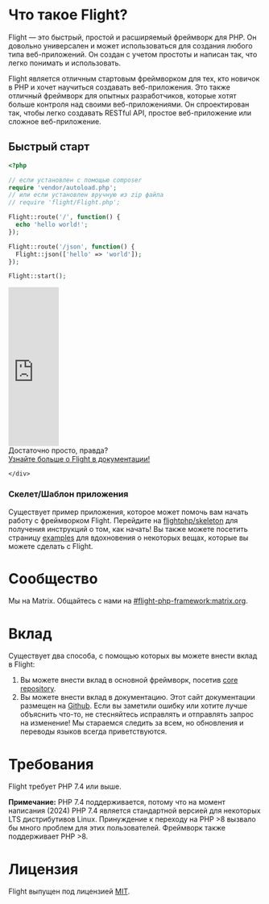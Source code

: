 # Что такое Flight?

Flight — это быстрый, простой и расширяемый фреймворк для PHP. Он довольно универсален и может использоваться для создания любого типа веб-приложений. Он создан с учетом простоты и написан так, что легко понимать и использовать.

Flight является отличным стартовым фреймворком для тех, кто новичок в PHP и хочет научиться создавать веб-приложения. Это также отличный фреймворк для опытных разработчиков, которые хотят больше контроля над своими веб-приложениями. Он спроектирован так, чтобы легко создавать RESTful API, простое веб-приложение или сложное веб-приложение.

## Быстрый старт

```php
<?php

// если установлен с помощью composer
require 'vendor/autoload.php';
// или если установлен вручную из zip файла
// require 'flight/Flight.php';

Flight::route('/', function() {
  echo 'hello world!';
});

Flight::route('/json', function() {
  Flight::json(['hello' => 'world']);
});

Flight::start();
```

<div class="flight-block-video">
  <div class="row">
    <div class="col-12 col-md-6 position-relative video-wrapper">
      <iframe class="video-bg" width="100vw" height="315" src="https://www.youtube.com/embed/VCztp1QLC2c?si=W3fSWEKmoCIlC7Z5" title="YouTube video player" frameborder="0" allow="accelerometer; autoplay; clipboard-write; encrypted-media; gyroscope; picture-in-picture; web-share" allowfullscreen></iframe>
    </div>
    <div class="col-12 col-md-6 text-center mt-5 pt-5">
      <span class="fligth-title-video">Достаточно просто, правда?</span>
      <br>
      <a href="https://docs.flightphp.com/learn">Узнайте больше о Flight в документации!</a>

    </div>
  </div>
</div>

### Скелет/Шаблон приложения

Существует пример приложения, которое может помочь вам начать работу с фреймворком Flight. Перейдите на [flightphp/skeleton](https://github.com/flightphp/skeleton) для получения инструкций о том, как начать! Вы также можете посетить страницу [examples](examples) для вдохновения о некоторых вещах, которые вы можете сделать с Flight.

# Сообщество

Мы на Matrix. Общайтесь с нами на [#flight-php-framework:matrix.org](https://matrix.to/#/#flight-php-framework:matrix.org).

# Вклад

Существует два способа, с помощью которых вы можете внести вклад в Flight:

1. Вы можете внести вклад в основной фреймворк, посетив [core repository](https://github.com/flightphp/core).
1. Вы можете внести вклад в документацию. Этот сайт документации размещен на [Github](https://github.com/flightphp/docs). Если вы заметили ошибку или хотите лучше объяснить что-то, не стесняйтесь исправлять и отправлять запрос на изменение! Мы стараемся следить за всем, но обновления и переводы языков всегда приветствуются.

# Требования

Flight требует PHP 7.4 или выше.

**Примечание:** PHP 7.4 поддерживается, потому что на момент написания (2024) PHP 7.4 является стандартной версией для некоторых LTS дистрибутивов Linux. Принуждение к переходу на PHP >8 вызвало бы много проблем для этих пользователей. Фреймворк также поддерживает PHP >8.

# Лицензия

Flight выпущен под лицензией [MIT](https://github.com/flightphp/core/blob/master/LICENSE).